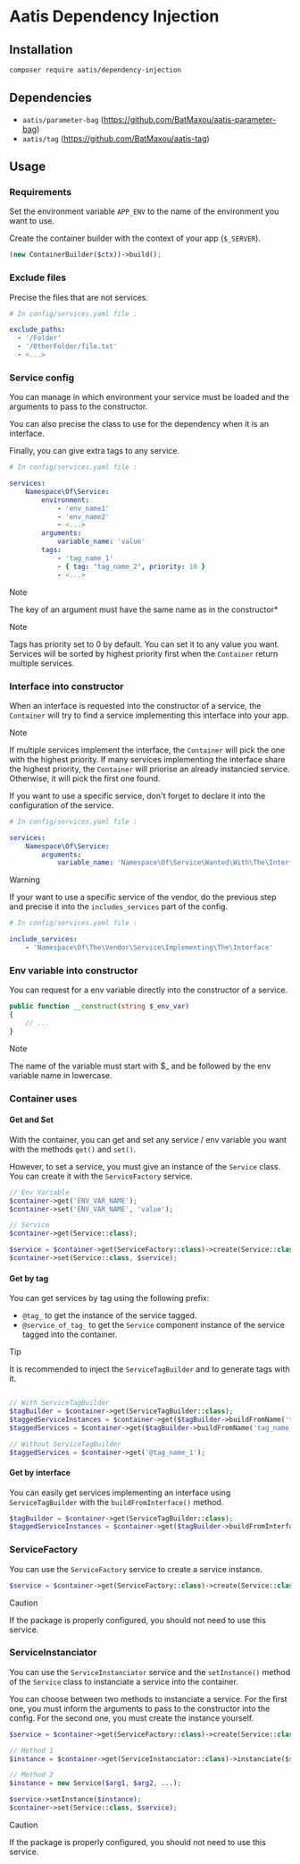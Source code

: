 # Aatis Dependency Injection

## Installation

```bash
composer require aatis/dependency-injection
```

## Dependencies

- `aatis/parameter-bag` (https://github.com/BatMaxou/aatis-parameter-bag)
- `aatis/tag` (https://github.com/BatMaxou/aatis-tag)

## Usage

### Requirements

Set the environment variable `APP_ENV` to the name of the environment you want to use.

Create the container builder with the context of your app (`$_SERVER`).

```php
(new ContainerBuilder($ctx))->build();
```

### Exclude files

Precise the files that are not services.

```yaml
# In config/services.yaml file :

exclude_paths:
  - '/Folder'
  - '/OtherFolder/file.txt'
  - <...>
```

### Service config

You can manage in which environment your service must be loaded and the arguments to pass to the constructor.

You can also precise the class to use for the dependency when it is an interface.

Finally, you can give extra tags to any service.

```yaml
# In config/services.yaml file :

services:
    Namespace\Of\Service:
        environment:
            - 'env_name1'
            - 'env_name2'
            - <...>
        arguments:
            variable_name: 'value'
        tags:
            - 'tag_name_1'
            - { tag: "tag_name_2", priority: 10 }
            - <...>
```

> [!NOTE]
> The key of an argument must have the same name as in the constructor*


> [!NOTE]
> Tags has priority set to 0 by default. You can set it to any value you want.
> Services will be sorted by highest priority first when the `Container` return multiple services. 

### Interface into constructor

When an interface is requested into the constructor of a service, the `Container` will try to find a service implementing this interface into your app.

> [!NOTE]
> If multiple services implement the interface, the `Container` will pick the one with the highest priority.
> If many services implementing the interface share the highest priority, the `Container` will priorise an already instancied service.
> Otherwise, it will pick the first one found.

If you want to use a specific service, don't forget to declare it into the configuration of the service.
 
```yaml
# In config/services.yaml file :

services:
    Namespace\Of\Service:
        arguments:
            variable_name: 'Namespace\Of\Service\Wanted\With\The\Interface'
```

> [!WARNING]
> If your want to use a specific service of the vendor, do the previous step and precise it into the `includes_services` part of the config.

```yaml
# In config/services.yaml file :

include_services:
    - 'Namespace\Of\The\Vendor\Service\Implementing\The\Interface'
```

### Env variable into constructor

You can request for a env variable directly into the constructor of a service.

```php
public function __construct(string $_env_var)
{
    // ...
}
```

> [!NOTE]
> The name of the variable must start with $_ and be followed by the env variable name in lowercase.

### Container uses

#### Get and Set

With the container, you can get and set any service / env variable you want with the methods `get()` and `set()`.

However, to set a service, you must give an instance of the `Service` class.
You can create it with the `ServiceFactory` service.

```php
// Env Variable
$container->get('ENV_VAR_NAME');
$container->set('ENV_VAR_NAME', 'value');

// Service
$container->get(Service::class);

$service = $container->get(ServiceFactory::class)->create(Service::class);
$container->set(Service::class, $service);
``` 

#### Get by tag

You can get services by tag using the following prefix:

- `@tag_` to get the instance of the service tagged.
- `@service_of_tag_` to get the `Service` component instance of the service tagged into the container.

> [!TIP]
> It is recommended to inject the `ServiceTagBuilder` and to generate tags with it.

```php

// With ServiceTagBuilder
$tagBuilder = $container->get(ServiceTagBuilder::class);
$taggedServiceInstances = $container->get($tagBuilder->buildFromName('tag_name_1')); // returns the instance of the service tagged
$taggedServices = $container->get($tagBuilder->buildFromName('tag_name_1', [ServiceTagOption::SERVICE_TARGETED])); // returns the Service component instance of the service tagged

// Without ServiceTagBuilder
$taggedServices = $container->get('@tag_name_1');
```

#### Get by interface

You can easily get services implementing an interface using `ServiceTagBuilder` with the `buildFromInterface()` method.

```php
$tagBuilder = $container->get(ServiceTagBuilder::class);
$taggedServiceInstances = $container->get($tagBuilder->buildFromInterface(Interface::class));
```

### ServiceFactory

You can use the `ServiceFactory` service to create a service instance.

```php
$service = $container->get(ServiceFactory::class)->create(Service::class);
```

> [!CAUTION]
> If the package is properly configured, you should not need to use this service.

### ServiceInstanciator

You can use the `ServiceInstanciator` service and the `setInstance()` method of the `Service` class to instanciate a service into the container.

You can choose between two methods to instanciate a service. For the first one, you must inform the arguments to pass to the constructor into the config. For the second one, you must create the instance yourself.

```php
$service = $container->get(ServiceFactory::class)->create(Service::class);

// Method 1
$instance = $container->get(ServiceInstanciator::class)->instanciate($service)

// Method 2
$instance = new Service($arg1, $arg2, ...);

$service->setInstance($instance);
$container->set(Service::class, $service);
```

> [!CAUTION]
> If the package is properly configured, you should not need to use this service.
